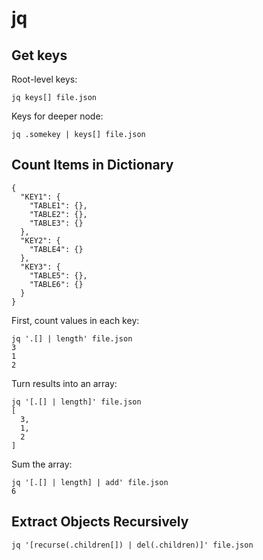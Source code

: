 # jq
## Get keys
Root-level keys:
```
jq keys[] file.json
```
Keys for deeper node:
```
jq .somekey | keys[] file.json
```
## Count Items in Dictionary
```
{
  "KEY1": {
    "TABLE1": {},
	"TABLE2": {},
	"TABLE3": {}
  },
  "KEY2": {
    "TABLE4": {}
  },
  "KEY3": {
    "TABLE5": {},
	"TABLE6": {}
  }
}
```
First, count values in each key:
```
jq '.[] | length' file.json
3
1
2
```
Turn results into an array:
```
jq '[.[] | length]' file.json
[
  3,
  1,
  2
]
```
Sum the array:
```
jq '[.[] | length] | add' file.json
6
```
## Extract Objects Recursively
```
jq '[recurse(.children[]) | del(.children)]' file.json
```
